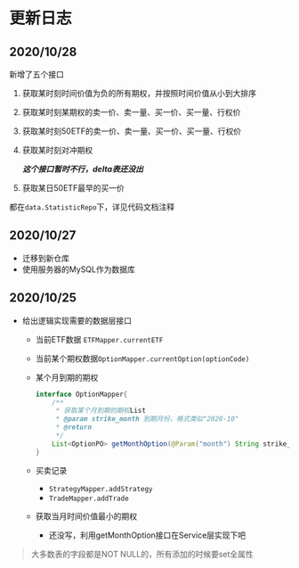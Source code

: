 # 更新日志

## 2020/10/28

新增了五个接口

1. 获取某时刻时间价值为负的所有期权，并按照时间价值从小到大排序

2. 获取某时刻某期权的卖一价、卖一量、买一价、买一量、行权价

3. 获取某时刻50ETF的卖一价、卖一量、买一价、买一量、行权价

4. 获取某时刻对冲期权

	***这个接口暂时不行，delta表还没出***

5. 获取某日50ETF最早的买一价

都在`data.StatisticRepo`下，详见代码文档注释

## 2020/10/27

* 迁移到新仓库
* 使用服务器的MySQL作为数据库

## 2020/10/25

* 给出逻辑实现需要的数据层接口

	* 当前ETF数据 `ETFMapper.currentETF`

	* 当前某个期权数据`OptionMapper.currentOption(optionCode)`

	* 某个月到期的期权

		```java
		interface OptionMapper{
			/**
		     * 获取某个月到期的期权List
		     * @param strike_month 到期月份，格式类似"2020-10"
		     * @return
		     */
		    List<OptionPO> getMonthOption(@Param("month") String strike_month);
		}
		```

	* 买卖记录

		* `StrategyMapper.addStrategy`
		* `TradeMapper.addTrade`
		
	* 获取当月时间价值最小的期权
	
		* 还没写，利用getMonthOption接口在Service层实现下吧

> 大多数表的字段都是NOT NULL的，所有添加的时候要set全属性

